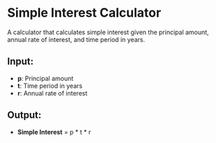 # Simple Interest Calculator

A calculator that calculates simple interest given the principal amount, annual rate of interest, and time period in years.

## Input:
- **p**: Principal amount
- **t**: Time period in years
- **r**: Annual rate of interest

## Output:
- **Simple Interest** = p * t * r
